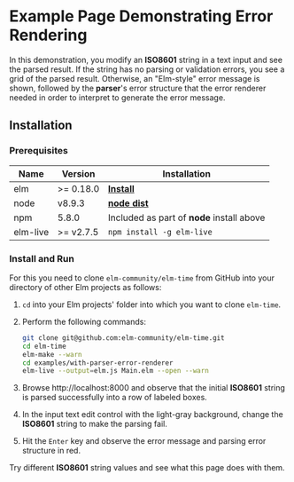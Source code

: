 # Example Page Demonstrating Error Rendering

In this demonstration, you modify an **ISO8601** string in a text input
and see the parsed result.  If the string has no parsing or validation
errors, you see a grid of the parsed result.  Otherwise, an "Elm-style"
error message is shown, followed by the **parser**'s error structure
that the error renderer needed in order to interpret to generate
the error message.

## Installation

### Prerequisites

| **Name** | **Version** | **Installation** |
|---|---|---|
| elm | \>=&nbsp;0.18.0 | **[Install](https://guide.elm-lang.org/install.html)** |
| node | v8.9.3 | **[node dist](https://nodejs.org/dist/v8.9.3/)** |
| npm | 5.8.0 | Included as part of **node** install above |
| elm-live | \>=&nbsp;v2.7.5 | `npm install -g elm-live` |

### Install and Run

For this you need to clone `elm-community/elm-time` from GitHub
into your directory of other Elm projects as follows:

1. `cd` into your Elm projects' folder into which you want to clone
   `elm-time`.
   
1. Perform the following commands:
    ```bash
    git clone git@github.com:elm-community/elm-time.git
    cd elm-time
    elm-make --warn
    cd examples/with-parser-error-renderer
    elm-live --output=elm.js Main.elm --open --warn
    ```
1. Browse http://localhost:8000 and observe that the initial **ISO8601**
   string is parsed successfully into a row of labeled boxes.
1. In the input text edit control with the light-gray background,
   change the **ISO8601** string to make the parsing fail.
1. Hit the `Enter` key and observe the error message and parsing
   error structure in red.

Try different **ISO8601** string values and see what this page does
with them.
